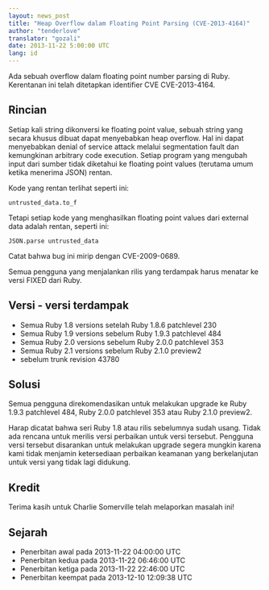 ```yaml
---
layout: news_post
title: "Heap Overflow dalam Floating Point Parsing (CVE-2013-4164)"
author: "tenderlove"
translator: "gozali"
date: 2013-11-22 5:00:00 UTC
lang: id
---
```


Ada sebuah overflow dalam floating point number parsing di Ruby. Kerentanan
ini telah ditetapkan identifier CVE CVE-2013-4164.

## Rincian

Setiap kali string dikonversi ke floating point value, sebuah string 
yang secara khusus dibuat dapat menyebabkan heap overflow. Hal ini dapat
menyebabkan denial of service attack melalui segmentation fault dan kemungkinan
arbitrary code execution. Setiap program yang mengubah input dari sumber 
tidak diketahui ke floating point values (terutama umum ketika menerima JSON)
rentan.

Kode yang rentan terlihat seperti ini:

    untrusted_data.to_f

Tetapi setiap kode yang menghasilkan floating point values dari external data
adalah rentan, seperti ini:

    JSON.parse untrusted_data

Catat bahwa bug ini mirip dengan CVE-2009-0689.

Semua pengguna yang menjalankan rilis yang terdampak harus menatar
ke versi FIXED dari Ruby.

## Versi - versi terdampak

* Semua Ruby 1.8 versions setelah Ruby 1.8.6 patchlevel 230
* Semua Ruby 1.9 versions sebelum Ruby 1.9.3 patchlevel 484
* Semua Ruby 2.0 versions sebelum Ruby 2.0.0 patchlevel 353
* Semua Ruby 2.1 versions sebelum Ruby 2.1.0 preview2
* sebelum trunk revision 43780

## Solusi

Semua pengguna direkomendasikan untuk melakukan upgrade ke 
Ruby 1.9.3 patchlevel 484, Ruby 2.0.0 patchlevel 353 atau
Ruby 2.1.0 preview2.

Harap dicatat bahwa seri Ruby 1.8 atau rilis sebelumnya sudah
usang. Tidak ada rencana untuk merilis versi perbaikan untuk versi tersebut.
Pengguna versi tersebut disarankan untuk melakukan upgrade segera mungkin
karena kami tidak menjamin ketersediaan perbaikan keamanan yang berkelanjutan
untuk versi yang tidak lagi didukung.

## Kredit

Terima kasih untuk Charlie Somerville telah melaporkan masalah ini!

## Sejarah

* Penerbitan awal pada 2013-11-22 04:00:00 UTC
* Penerbitan kedua pada 2013-11-22 06:46:00 UTC
* Penerbitan ketiga pada 2013-11-22 22:46:00 UTC
* Penerbitan keempat pada 2013-12-10 12:09:38 UTC
